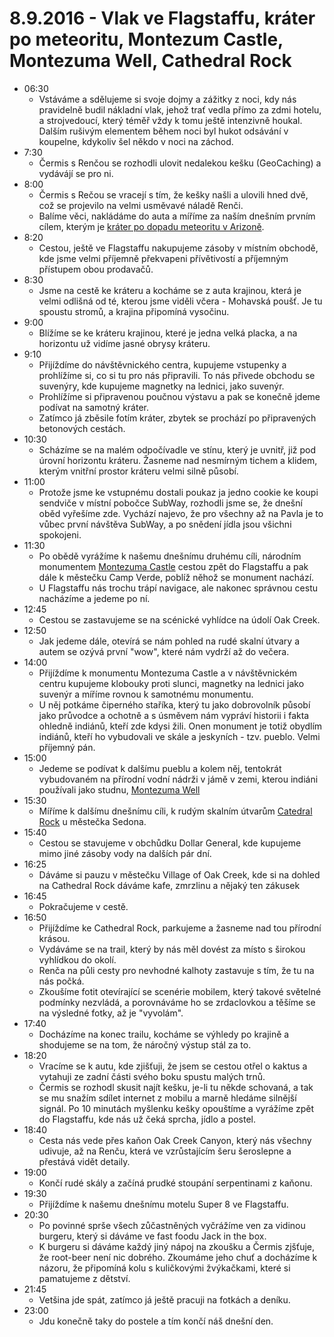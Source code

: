 # 8.9.2016 - Vlak ve Flagstaffu, kráter po meteoritu, Montezum Castle, Montezuma Well, Cathedral Rock
 * 06:30
   * Vstáváme a sdělujeme si svoje dojmy a zážitky z noci, kdy nás pravidelně budil nákladní vlak, jehož trať vedla přímo za zdmi hotelu, a strojvedoucí, který téměř vždy k tomu ještě intenzivně houkal. Dalším rušivým elementem během noci byl hukot odsávání v koupelne, kdykoliv šel někdo v noci na záchod.
 * 7:30
   * Čermis s Renčou se rozhodli ulovit nedalekou kešku (GeoCaching) a vydávájí se pro ni.
 * 8:00
   * Čermis s Rečou se vracejí s tím, že kešky našli a ulovili hned dvě, což se projevilo na velmi usměvavé náladě Renči.
   * Balíme věci, nakládáme do auta a míříme za naším dnešním prvním cílem, kterým je [kráter po dopadu meteoritu v Arizoně](http://meteorcrater.com/).
 * 8:20
   * Cestou, ještě ve Flagstaffu nakupujeme zásoby v místním obchodě, kde jsme velmi příjemně překvapeni přívětivostí a příjemným přístupem obou prodavačů.
 * 8:30
   * Jsme na cestě ke kráteru a kocháme se z auta krajinou, která je velmi odlišná od té, kterou jsme viděli včera - Mohavská poušť. Je tu spoustu stromů, a krajina připomíná vysočinu.
 * 9:00
   * Blížíme se ke kráteru krajinou, které je jedna velká placka, a na horizontu už vidíme jasné obrysy kráteru.
 * 9:10
   * Přijíždíme do návštěvnického centra, kupujeme vstupenky a prohlížíme si, co si tu pro nás připravili. To nás přivede obchodu se suvenýry, kde kupujeme magnetky na lednici, jako suvenýr.
   * Prohlížíme si připravenou poučnou výstavu a pak se konečně jdeme podívat na samotný kráter.
   * Zatímco já zběsile fotím kráter, zbytek se prochází po připravených betonových cestách.
 * 10:30
   * Scházíme se na malém odpočívadle ve stínu, který je uvnitř, již pod úrovní horizontu kráteru. Žasneme nad nesmírným tichem a klidem, kterým vnitřní prostor kráteru velmi silně působí.
 * 11:00
   * Protože jsme ke vstupnému dostali poukaz ja jedno cookie ke koupi sendviče v místní pobočce SubWay, rozhodli jsme se, že dnešní oběd vyřešíme zde. Vychází najevo, že pro všechny až na Pavla je to vůbec první návštěva SubWay, a po snědení jídla jsou všichni spokojeni.
 * 11:30
   * Po obědě vyrážíme k našemu dnešnímu druhému cíli, národním monumentem [Montezuma Castle](https://www.nps.gov/moca/index.htm) cestou zpět do Flagstaffu a pak dále k městečku Camp Verde, poblíž něhož se monument nachází.
   * U Flagstaffu nás trochu trápí navigace, ale nakonec správnou cestu nacházíme a jedeme po ní.
 * 12:45
   * Cestou se zastavujeme se na scénické vyhlídce na údolí Oak Creek.
 * 12:50
   * Jak jedeme dále, otevírá se nám pohled na rudé skalní útvary a autem se ozývá první "wow", které nám vydrží až do večera.
 * 14:00
   * Přijíždíme k monumentu Montezuma Castle a v návštěvnickém centru kupujeme klobouky proti slunci, magnetky na lednici jako suvenýr a míříme rovnou k samotnému monumentu.
   * U něj potkáme čiperného staříka, který tu jako dobrovolník působí jako průvodce a ochotně a s úsměvem nám vypráví historii i fakta ohledně indiánů, kteří zde kdysi žili. Onen monument je totiž obydlím indiánů, kteří ho vybudovali ve skále a jeskyních - tzv. pueblo. Velmi příjemný pán. 
 * 15:00
   * Jedeme se podívat k dalšímu pueblu a kolem něj, tentokrát vybudovaném na přírodní vodní nádrži v jámě v zemi, kterou indiáni používali jako studnu, [Montezuma Well](https://en.wikipedia.org/wiki/Montezuma_Well)
 * 15:30
   * Míříme k dalšímu dnešnímu cíli, k rudým skalním útvarům [Catedral Rock](https://en.wikipedia.org/wiki/Cathedral_Rock) u městečka Sedona.
 * 15:40
   * Cestou se stavujeme v obchůdku Dollar General, kde kupujeme mimo jiné zásoby vody na dalších pár dní.
 * 16:25
   * Dáváme si pauzu v městečku Village of Oak Creek, kde si na dohled na Cathedral Rock dáváme kafe, zmrzlinu a nějaký ten zákusek
 * 16:45
   * Pokračujeme v cestě.
 * 16:50
   * Přijíždíme ke Cathedral Rock, parkujeme a žasneme nad tou přírodní krásou.
   * Vydáváme se na trail, který by nás měl dovést za místo s širokou vyhlídkou do okolí.
   * Renča na půli cesty pro nevhodné kalhoty zastavuje s tím, že tu na nás počká.
   * Zkoušíme fotit otevírající se scenérie mobilem, který takové světelné podmínky nezvládá, a porovnáváme ho se zrdaclovkou a těšíme se na výsledné fotky, až je "vyvolám".
 * 17:40
   * Docházíme na konec trailu, kocháme se výhledy po krajině a shodujeme se na tom, že náročný výstup stál za to.
 * 18:20
   * Vracíme se k autu, kde zjišťuji, že jsem se cestou otřel o kaktus a vytahuji ze zadní části svého boku spustu malých trnů.
   * Čermis se rozhodl skusit najít kešku, je-li tu někde schovaná, a tak se mu snažím sdílet internet z mobilu a marně hledáme silnější signál. Po 10 minutách myšlenku kešky opouštíme a vyrážíme zpět do Flagstaffu, kde nás už čeká sprcha, jídlo a postel.
 * 18:40
   * Cesta nás vede přes kaňon Oak Creek Canyon, který nás všechny udivuje, až na Renču, která ve vzrůstajícím šeru šeroslepne a přestává vidět detaily.
 * 19:00
   * Končí rudé skály a začíná prudké stoupání serpentinami z kaňonu.
 * 19:30
   * Přijíždíme k našemu dnešnímu motelu Super 8 ve Flagstaffu.
 * 20:30
   * Po povinné sprše všech zůčastněných vyčrážíme ven za vidinou burgeru, který si dáváme ve fast foodu Jack in the box.
   * K burgeru si dáváme každý jiný nápoj na zkoušku a Čermis zjšťuje, že root-beer není nic dobrého. Zkoumáme jeho chuť a docházíme k názoru, že připomíná kolu s kuličkovými žvýkačkami, které si pamatujeme z dětství.
 * 21:45
   * Vetšina jde spát, zatímco já ještě pracuji na fotkách a deníku.
 * 23:00
   * Jdu konečně taky do postele a tím končí náš dnešní den.
